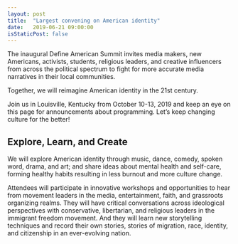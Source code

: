 ```yaml
---
layout: post
title:  "Largest convening on American identity"
date:   2019-06-21 09:00:00
isStaticPost: false
---
```

The inaugural Define American Summit invites media makers, new Americans, activists, students, religious leaders, and creative influencers from across the political spectrum to fight for more accurate media narratives in their local communities.

Together, we will reimagine American identity in the 21st century.

Join us in Louisville, Kentucky from October 10-13, 2019 and keep an eye on this page for announcements about programming. Let’s keep changing culture for the better!

## Explore, Learn, and Create
We will explore American identity through music, dance, comedy, spoken word, drama, and art; and share ideas about mental health and self-care, forming healthy habits resulting in less burnout and more culture change.

Attendees will participate in innovative workshops and opportunities to hear from movement leaders in the media, entertainment, faith, and grassroots organizing realms. They will have critical conversations across ideological perspectives with conservative, libertarian, and religious leaders in the immigrant freedom movement. And they will learn new storytelling techniques and record their own stories, stories of migration, race, identity, and citizenship in an ever-evolving nation.